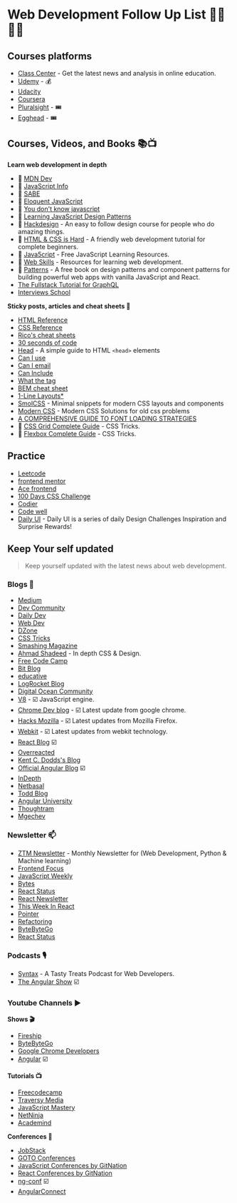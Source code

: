 # Web Development Follow Up List 👨‍💻👨‍💻

## Courses platforms

- [Class Center](https://www.classcentral.com/) - Get the latest news and analysis in online education.
- [Udemy](https://www.udemy.com/courses/) - 💰
- [Udacity](https://www.udacity.com)
- [Coursera](https://www.coursera.org/)
- [Pluralsight](https://www.pluralsight.com/) - 🎟️
- [Egghead](https://egghead.io/) - 🎟️

## Courses, Videos, and Books 📚📺

**Learn web development in depth**

- 🔖 [MDN Dev](https://developer.mozilla.org/en-US/)
- 🔖 [JavaScript Info](https://javascript.info/)
- 🔖 [SABE](https://sabe.io/)
- 📕 [Eloquent JavaScript](https://eloquentjavascript.net/)
- 📕 [You don't know javascript](https://github.com/getify/You-Dont-Know-JS)
- 📕 [Learning JavaScript Design Patterns](https://addyosmani.com/resources/essentialjsdesignpatterns/book/)
- 📗 [Hackdesign](https://hackdesign.org) - An easy to follow design course for people who do amazing things.
- 📗 [HTML & CSS is Hard](https://internetingishard.com/html-and-css/) - A friendly web development tutorial for complete beginners.
- 🔗 [Java5cript](https://www.java5cript.com/) - Free JavaScript Learning Resources.
- 🔗 [Web Skills](https://andreasbm.github.io/web-skills/) - Resources for learning web development.
- 📗 [Patterns](https://www.patterns.dev/) - A free book on design patterns and component patterns for building powerful web apps with vanilla JavaScript and React.
- [The Fullstack Tutorial for GraphQL](https://www.howtographql.com/)
- [Interviews School](https://interviews.school/)

**Sticky posts, articles and cheat sheets 📌**

- [HTML Reference](http://htmlreference.io/)
- [CSS Reference](http://cssreference.io/)
- [Rico's cheat sheets](https://devhints.io/)
- [30 seconds of code](https://www.30secondsofcode.org/)
- [Head](https://htmlhead.dev/) - A simple guide to HTML `<head>` elements
- [Can I use](https://caniuse.com/)
- [Can I email](https://www.caniemail.com/)
- [Can Include](https://caninclude.glitch.me/)
- [What the tag](https://whatthetag.com/#/)
- [BEM cheat sheet](https://9elements.com/bem-cheat-sheet/)
- [1-Line Layouts\*](https://1linelayouts.glitch.me/)
- [SmolCSS](https://smolcss.dev/) - Minimal snippets for modern CSS layouts and components
- [Modern CSS](https://moderncss.dev/) - Modern CSS Solutions for old css problems
- [A COMPREHENSIVE GUIDE TO FONT LOADING STRATEGIES](https://www.zachleat.com/web/comprehensive-webfonts/)
- 📜 [CSS Grid Complete Guide](https://css-tricks.com/snippets/css/complete-guide-grid/) - CSS Tricks.
- 📜 [Flexbox Complete Guide](https://css-tricks.com/snippets/css/a-guide-to-flexbox/) - CSS Tricks.

## Practice

- [Leetcode](https://leetcode.com/)
- [frontend mentor](https://www.frontendmentor.io/)
- [Ace frontend](https://www.acefrontend.com/)
- [100 Days CSS Challenge](https://100dayscss.com/)
- [Codier](https://codier.io/)
- [Code well](https://www.codewell.cc/)
- [Daily UI](https://www.dailyui.co/) - Daily UI is a series of daily Design Challenges Inspiration and Surprise Rewards!


## Keep Your self updated

> Keep yourself updated with the latest news about web development.

### Blogs 📰

- [Medium](https://medium.com/)
- [Dev Community](https://dev.to/)
- [Daily Dev](https://daily.dev/)
- [Web Dev](https://web.dev/)
- [DZone](https://dzone.com/)
- [CSS Tricks](https://css-tricks.com/)
- [Smashing Magazine](https://www.smashingmagazine.com/)
- [Ahmad Shadeed](https://ishadeed.com/) - In depth CSS & Design.
- [Free Code Camp](https://www.freecodecamp.org/news/)
- [Bit Blog](https://blog.bitsrc.io/)
- [educative](https://www.educative.io/blog)
- [LogRocket Blog](https://blog.logrocket.com/)
- [Digital Ocean Community](https://www.digitalocean.com/community)
- [V8](https://v8.dev/) - ☑️ JavaScript engine.
- [Chrome Dev blog](https://developer.chrome.com/blog/) - ☑️ Latest update from google chrome.
- [Hacks Mozilla](https://hacks.mozilla.org/) - ☑️ Latest updates from Mozilla Firefox.
- [Webkit](https://webkit.org/blog/) - ☑️ Latest updates from webkit technology.
- [React Blog](https://reactjs.org/blog/) ☑️
- [Overreacted](https://overreacted.io/)
- [Kent C. Dodds's Blog](https://kentcdodds.com/blog)
- [Official Angular Blog](https://blog.angular.io/) ☑️
- [InDepth](https://indepth.dev/)
- [Netbasal](https://netbasal.medium.com/)
- [Todd Blog](https://ultimatecourses.com/blog/)
- [Angular University](https://blog.angular-university.io/)
- [Thoughtram](https://blog.thoughtram.io/categories/angular)
- [Mgechev](http://blog.mgechev.com/)


### Newsletter 📫

- [ZTM Newsletter](https://zerotomastery.io/blog/) - Monthly Newsletter for (Web Development, Python & Machine learning)
- [Frontend Focus](https://frontendfoc.us/issues)
- [JavaScript Weekly](https://javascriptweekly.com/issues)
- [Bytes](https://bytes.dev/archives/)
- [React Status](https://react.statuscode.com/issues)
- [React Newsletter](https://reactnewsletter.com/issues)
- [This Week In React](https://www.getrevue.co/profile/thisweekinreact)
- [Pointer](https://www.pointer.io/archives/)
- [Refactoring](https://refactoring.fm/archive)
- [ByteByteGo](https://blog.bytebytego.com/archive)
- [React Status](https://react.statuscode.com/)


### Podcasts 🎙

- [Syntax](https://syntax.fm/) - A Tasty Treats Podcast for Web Developers.
- [The Angular Show](https://www.spreaker.com/show/angular-show) ☑️

### Youtube Channels ▶️

**Shows 🎬**
- [Fireship](https://www.youtube.com/@Fireship)
- [ByteByteGo](https://www.youtube.com/@ByteByteGo)
- [Google Chrome Developers](https://www.youtube.com/channel/UCnUYZLuoy1rq1aVMwx4aTzw)
- [Angular](https://www.youtube.com/c/Angular/featured) ☑️

**Tutorials 📺**
- [Freecodecamp](https://www.youtube.com/@freecodecamp)
- [Traversy Media](https://www.youtube.com/@TraversyMedia)
- [JavaScript Mastery](https://www.youtube.com/@javascriptmastery)
- [NetNinja](https://www.youtube.com/@NetNinja)
- [Academind](https://www.youtube.com/@academind    )

**Conferences 📢**
- [JobStack](https://www.youtube.com/@jobstack8037)
- [GOTO Conferences](https://www.youtube.com/@GOTO-)
- [JavaScript Conferences by GitNation](https://www.youtube.com/@JavaScriptConferences)
- [React Conferences by GitNation](https://www.youtube.com/@ReactConferences)
- [ng-conf](https://www.youtube.com/channel/UCm9iiIfgmVODUJxINecHQkA) ☑️
- [AngularConnect](https://www.youtube.com/channel/UCzrskTiT_ObAk3xBkVxMz5g)
